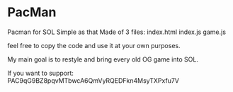 # PacMan
Pacman for SOL
Simple as that
Made of 3 files:
index.html
index.js
game.js

feel free to copy the code and use it at your own purposes.

My main goal is to restyle and bring every old OG game into SOL.

If you want to support: PAC9qG9BZ8pqvMTbwcA6QmVyRQEDFkn4MsyTXPxfu7V
